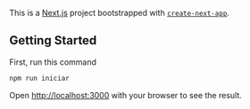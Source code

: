 This is a [Next.js](https://nextjs.org) project bootstrapped with [`create-next-app`](https://nextjs.org/docs/app/api-reference/cli/create-next-app).

## Getting Started

First, run this command

```bash
npm run iniciar
```

Open [http://localhost:3000](http://localhost:3000) with your browser to see the result.

